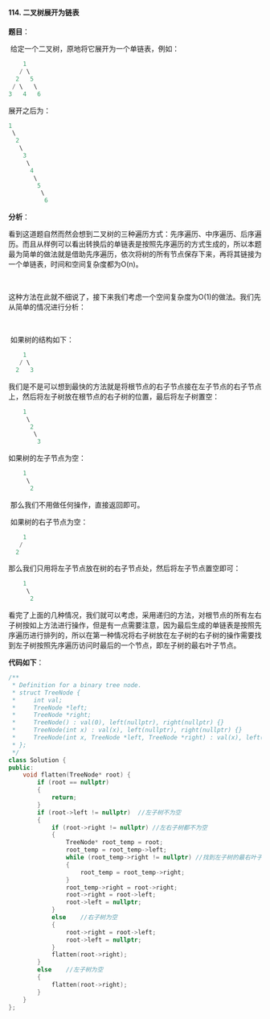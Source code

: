 #### 114. 二叉树展开为链表

**题目**：

​    给定一个二叉树，原地将它展开为一个单链表，例如：

```c++
    1
   / \
  2   5
 / \   \
3   4   6
```

展开之后为：

```c++
1
 \
  2
   \
    3
     \
      4
       \
        5
         \
          6
```

**分析**：

​    看到这道题自然而然会想到二叉树的三种遍历方式：先序遍历、中序遍历、后序遍历。而且从样例可以看出转换后的单链表是按照先序遍历的方式生成的，所以本题最为简单的做法就是借助先序遍历，依次将树的所有节点保存下来，再将其链接为一个单链表，时间和空间复杂度都为O(n)。

​    

​    这种方法在此就不细说了，接下来我们考虑一个空间复杂度为O(1)的做法。我们先从简单的情况进行分析：

​    

​    如果树的结构如下：

```c++
    1
   / \
  2   3
```

​    我们是不是可以想到最快的方法就是将根节点的右子节点接在左子节点的右子节点上，然后将左子树放在根节点的右子树的位置，最后将左子树置空：

```c++
    1
     \
      2
       \
        3
```

   如果树的左子节点为空：

```c++
    1
     \
      2

```

​    那么我们不用做任何操作，直接返回即可。



​    如果树的右子节点为空：

```c++
    1
   / 
  2   
```

​    那么我们只用将左子节点放在树的右子节点处，然后将左子节点置空即可：

```c++
    1
     \
      2
```

​    看完了上面的几种情况，我们就可以考虑，采用递归的方法，对根节点的所有左右子树按如上方法进行操作，但是有一点需要注意，因为最后生成的单链表是按照先序遍历进行排列的，所以在第一种情况将右子树放在左子树的右子树的操作需要找到左子树按照先序遍历访问时最后的一个节点，即左子树的最右叶子节点。

  

**代码如下**：

```c++
/**
 * Definition for a binary tree node.
 * struct TreeNode {
 *     int val;
 *     TreeNode *left;
 *     TreeNode *right;
 *     TreeNode() : val(0), left(nullptr), right(nullptr) {}
 *     TreeNode(int x) : val(x), left(nullptr), right(nullptr) {}
 *     TreeNode(int x, TreeNode *left, TreeNode *right) : val(x), left(left), right(right) {}
 * };
 */
class Solution {
public:
    void flatten(TreeNode* root) {
        if (root == nullptr)
        {
            return;
        }
        if (root->left != nullptr)	//左子树不为空
        {
            if (root->right != nullptr)	//左右子树都不为空
            {
                TreeNode* root_temp = root;
                root_temp = root_temp->left;
                while (root_temp->right != nullptr)	//找到左子树的最右叶子节点
                {
                    root_temp = root_temp->right;
                }
                root_temp->right = root->right;
                root->right = root->left;
                root->left = nullptr;
            }
            else	//右子树为空
            {
                root->right = root->left;
                root->left = nullptr;
            }
            flatten(root->right);
        }
        else	//左子树为空
        {
            flatten(root->right);
        }
    }
};
```




